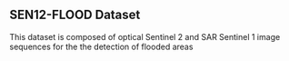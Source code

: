 ## SEN12-FLOOD Dataset

This dataset is composed of optical Sentinel 2 and SAR Sentinel 1 image sequences for the the detection of flooded areas
